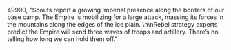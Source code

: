 ﻿49990, "Scouts report a growing Imperial presence along the borders of our base camp.  The Empire is mobilizing for a large attack, massing its forces in the mountains along the edges of the ice plain. \n\nRebel strategy experts predict the Empire will send three waves of troops and artillery.  There’s no telling how long we can hold them off."

